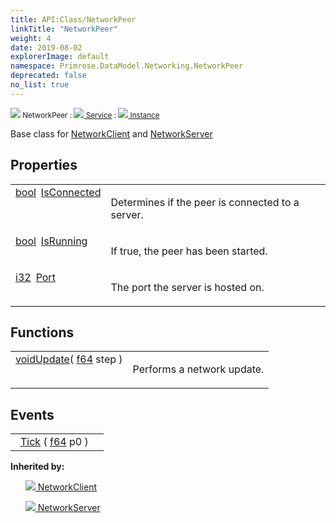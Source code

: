 ```yaml
---
title: API:Class/NetworkPeer
linkTitle: "NetworkPeer"
weight: 4
date: 2019-08-02
explorerImage: default
namespace: Primrose.DataModel.Networking.NetworkPeer
deprecated: false
no_list: true
---
```

<small class="inheritance">
<span class="" href="/docs/api-reference/Class/NetworkPeer"><img src="/icons/silk/default.png"/>&nbsp;NetworkPeer</span>&nbsp;:&nbsp;<a class="" href="/docs/api-reference/Class/Service"><img src="/icons/silk/default.png"/>&nbsp;Service</a>&nbsp;:&nbsp;<a class="" href="/docs/api-reference/Class/Instance"><img src="/icons/silk/default.png"/>&nbsp;Instance</a></small>
<p class="summary">

Base class for <a href="/docs/api-reference/Class/NetworkClient/" >NetworkClient</a> and <a href="/docs/api-reference/Class/NetworkServer/" >NetworkServer</a>
</p>
 
## Properties
 
<table class="studiohide">
<tbody>
<tr class="function-row ">
<td style="vertical-align:top;white-space:normal;">
<div>
<a class="type" href="/docs/api-reference/System/Primitives#boolean">bool</a><span class="method-body" style="text-indent: -2em; padding-left: 0.5em"><a class="name" href="IsConnected">IsConnected</a></span></td>
<td style="vertical-align:top;white-space:normal;">
<p>
Determines if the peer is connected to a server.
</p></td>
</tr>

<tr class="function-row ">
<td style="vertical-align:top;white-space:normal;">
<div>
<a class="type" href="/docs/api-reference/System/Primitives#boolean">bool</a><span class="method-body" style="text-indent: -2em; padding-left: 0.5em"><a class="name" href="IsRunning">IsRunning</a></span></td>
<td style="vertical-align:top;white-space:normal;">
<p>
If true, the peer has been started.
</p></td>
</tr>

<tr class="function-row ">
<td style="vertical-align:top;white-space:normal;">
<div>
<a class="type" href="/docs/api-reference/System/Primitives#int32">i32</a><span class="method-body" style="text-indent: -2em; padding-left: 0.5em"><a class="name" href="Port">Port</a></span></td>
<td style="vertical-align:top;white-space:normal;">
<p>
The port the server is hosted on.
</p></td>
</tr>

</tbody>
</table>
 
## Functions
 
<table class="studiohide">
<tbody>
<tr class="function-row ">
<td style="vertical-align:top;white-space:normal;">
<div>
<a class="type" href="/docs/api-reference/System/void">void</a><span class="method-body" style="text-indent: -2em;"><a class="method-name  " href="Update">Update</a></span><span style="display: inline-block">( <span class="param" style="white-space: nowrap"><a class="type" href="/docs/api-reference/System/Primitives#double">f64</a> step</span> )</span></span></div></td>
<td style="vertical-align:top;white-space:normal;">
<p>
Performs a network update.
</p></td>
</tr>

</tbody>
</table>
 
## Events
 
<table class="studiohide">
<tbody>
<tr class="function-row ">
<td style="vertical-align:top;white-space:normal;">
<span class="event-body" style="text-indent: -2em; padding-left: 0.5em"><a class="event-name " href="Tick">Tick</a></span><span style="display: inline-block">&nbsp;( <span class="param" style="white-space: nowrap"><a class="type" href="/docs/api-reference/System/Primitives#double">f64</a> p0</span> )</span></span></td>
<td style="vertical-align:top;white-space:normal;">
</td>
</tr>

</tbody>
</table>
<b>
Inherited by:</b>
<div class="inheritors">
<ul class="root">
<a class="" href="/docs/api-reference/Class/NetworkClient"><img src="/icons/silk/client_network.png"/>&nbsp;NetworkClient</a>
<ul class="nested">
</ul>
<a class="" href="/docs/api-reference/Class/NetworkServer"><img src="/icons/silk/server_network.png"/>&nbsp;NetworkServer</a>
<ul class="nested">
</ul>
</ul>
</div>
